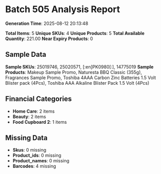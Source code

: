 # Batch 505 Analysis Report

**Generation Time**: 2025-08-12 20:13:48

**Total Items**: 5
**Unique SKUs**: 4
**Unique Products**: 5
**Total Available Quantity**: 221.00
**Near Expiry Products**: 0

## Sample Data
**Sample SKUs**: 25019746, 25020571, [:en]PK0980[:], 14775019
**Sample Products**: Makeup Sample Promo, Naturesta BBQ Classic (355g), Fragrances Sample Promo, Toshiba 4AAA Carbon Zinc Batteries 1.5 Volt BIister pack (4Pcs), Toshiba AAA Alkaline BIister Pack 1.5 Volt (4Pcs)

## Financial Categories
- **Home Care**: 2 items
- **Beauty**: 2 items
- **Food Cupboard 2**: 1 items

## Missing Data
- **Skus**: 0 missing
- **Product_ids**: 0 missing
- **Product_names**: 0 missing
- **Barcodes**: 4 missing
